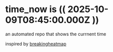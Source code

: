 # time_now is (( 2025-10-09T08:45:00.000Z ))

an automated repo that shows the currnent time

inspired by [breakingheatmap](https://github.com/breakingheatmap/breakingheatmap)